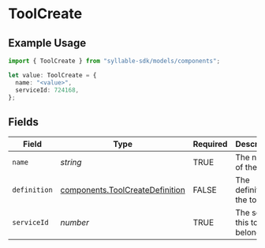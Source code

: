# ToolCreate

## Example Usage

```typescript
import { ToolCreate } from "syllable-sdk/models/components";

let value: ToolCreate = {
  name: "<value>",
  serviceId: 724168,
};
```

## Fields

| Field                                                                              | Type                                                                               | Required                                                                           | Description                                                                        |
| ---------------------------------------------------------------------------------- | ---------------------------------------------------------------------------------- | ---------------------------------------------------------------------------------- | ---------------------------------------------------------------------------------- |
| `name`                                                                             | *string*                                                                           | TRUE                                                                 | The name of the tool                                                               |
| `definition`                                                                       | [components.ToolCreateDefinition](../../models/components/toolcreatedefinition.md) | FALSE                                                                 | The definition of the tool                                                         |
| `serviceId`                                                                        | *number*                                                                           | TRUE                                                                 | The service this tool belongs to                                                   |